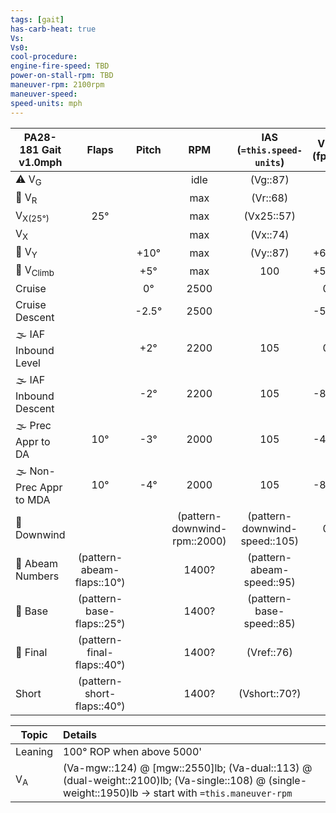 ```yaml
---
tags: [gait]
has-carb-heat: true
Vs:
Vs0:
cool-procedure:
engine-fire-speed: TBD
power-on-stall-rpm: TBD
maneuver-rpm: 2100rpm
maneuver-speed: 
speed-units: mph
---
```


| **PA28-181 Gait** v1.0mph |         **Flaps**          | **Pitch** |           **RPM**            | **IAS (`=this.speed-units`)** | **VSI (fpm)** |
| ------------------------- |:--------------------------:|:---------:|:----------------------------:|:-----------------------------:|:-------------:|
| ⚠️ V<sub>G</sub>          |                            |           |             idle             |           (Vg::87)            |               |
| 🛫 V<sub>R</sub>          |                            |           |             max              |           (Vr::68)            |               |
| V<sub>X(25°)</sub>        |            25°             |           |             max              |          (Vx25::57)           |               |
| V<sub>X</sub>             |                            |           |             max              |           (Vx::74)            |               |
| 🛫 V<sub>Y</sub>          |                            |   +10°    |             max              |           (Vy::87)            |     +600      |
| 🛫 V<sub>Climb</sub>      |                            |    +5°    |             max              |              100              |     +500      |
| Cruise                    |                            |    0°     |             2500             |                               |       0       |
| Cruise Descent            |                            |  \-2.5°   |             2500             |                               |     \-500     |
| 🌫️ IAF Inbound Level      |                            |    +2°    |             2200             |              105              |       0       |
| 🌫️ IAF Inbound Descent    |                            |   \-2°    |             2200              |              105              |     \-800     |
| 🌫️ Prec Appr to DA        |            10°             |   \-3°    |             2000             |              105              |     \-450     |
| 🌫️ Non-Prec Appr to MDA   |            10°             |   \-4°    |             2000              |              105              |     \-800     |
| 🛬 Downwind               |                            |           | (pattern-downwind-rpm::2000) | (pattern-downwind-speed::105) |       0       |
| 🛬 Abeam Numbers          | (pattern-abeam-flaps::10°) |           |            1400?             |   (pattern-abeam-speed::95)   |               |
| 🛬 Base                   | (pattern-base-flaps::25°)  |           |            1400?             |   (pattern-base-speed::85)    |               |
| 🛬 Final                  | (pattern-final-flaps::40°) |           |            1400?             |          (Vref::76)           |               |
| Short                     | (pattern-short-flaps::40°) |           |            1400?             |         (Vshort::70?)          |               |

| Topic         | Details                                                                                                                                              |
| ------------- |:---------------------------------------------------------------------------------------------------------------------------------------------------- |
| Leaning       | 100° ROP when above 5000'                                                                                                                            |
| V<sub>A</sub> | (Va-mgw::124) @ [mgw::2550]lb; (Va-dual::113) @ (dual-weight::2100)lb; (Va-single::108) @ (single-weight::1950)lb -> start with `=this.maneuver-rpm` |